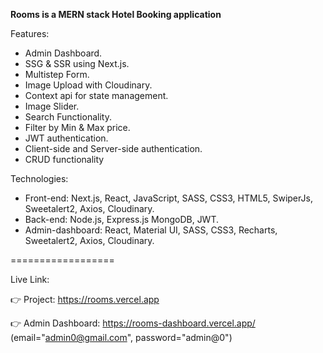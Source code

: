 **Rooms is a MERN stack Hotel Booking application**

Features:

- Admin Dashboard.
- SSG & SSR using Next.js.
- Multistep Form.
- Image Upload with Cloudinary.
- Context api for state management.
- Image Slider.
- Search Functionality.
- Filter by Min & Max price.
- JWT authentication.
- Client-side and Server-side authentication.
- CRUD functionality

Technologies:

- Front-end: Next.js, React, JavaScript, SASS, CSS3, HTML5, SwiperJs, Sweetalert2, Axios, Cloudinary.
- Back-end: Node.js, Express.js MongoDB, JWT.
- Admin-dashboard: React, Material UI, SASS, CSS3, Recharts, Sweetalert2, Axios, Cloudinary.

==================

Live Link:

👉 Project: https://rooms.vercel.app

👉 Admin Dashboard: https://rooms-dashboard.vercel.app/ (email="admin0@gmail.com", password="admin@0")
